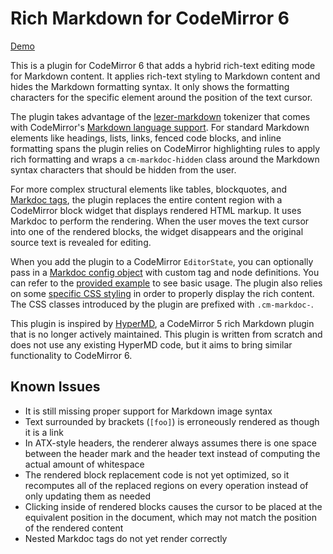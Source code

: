 # Rich Markdown for CodeMirror 6

[Demo](https://markdoc-hybrid-editor.netlify.app)

This is a plugin for CodeMirror 6 that adds a hybrid rich-text editing mode for Markdown content. It applies rich-text styling to Markdown content and hides the Markdown formatting syntax. It only shows the formatting characters for the specific element around the position of the text cursor.

The plugin takes advantage of the [lezer-markdown](https://github.com/lezer-parser/markdown) tokenizer that comes with CodeMirror's [Markdown language support](https://github.com/codemirror/lang-markdown). For standard Markdown elements like headings, lists, links, fenced code blocks, and inline formatting spans the plugin relies on CodeMirror highlighting rules to apply rich formatting and wraps a `cm-markdoc-hidden` class around the Markdown syntax characters that should be hidden from the user.

For more complex structural elements like tables, blockquotes, and [Markdoc tags](http://markdoc.dev/docs/tags), the plugin replaces the entire content region with a CodeMirror block widget that displays rendered HTML markup. It uses Markdoc to perform the rendering. When the user moves the text cursor into one of the rendered blocks, the widget disappears and the original source text is revealed for editing.

When you add the plugin to a CodeMirror `EditorState`, you can optionally pass in a [Markdoc config object](https://markdoc.dev/docs/config) with custom tag and node definitions. You can refer to the [provided example](example/index.ts) to see basic usage. The plugin also relies on some [specific CSS styling](example/style.css) in order to properly display the rich content. The CSS classes introduced by the plugin are prefixed with `.cm-markdoc-`.

This plugin is inspired by [HyperMD](https://github.com/laobubu/HyperMD), a CodeMirror 5 rich Markdown plugin that is no longer actively maintained. This plugin is written from scratch and does not use any existing HyperMD code, but it aims to bring similar functionality to CodeMirror 6.

## Known Issues

* It is still missing proper support for Markdown image syntax
* Text surrounded by brackets (`[foo]`) is erroneously rendered as though it is a link
* In ATX-style headers, the renderer always assumes there is one space between the header mark and the header text instead of computing the actual amount of whitespace
* The rendered block replacement code is not yet optimized, so it recomputes all of the replaced regions on every operation instead of only updating them as needed
* Clicking inside of rendered blocks causes the cursor to be placed at the equivalent position in the document, which may not match the position of the rendered content
* Nested Markdoc tags do not yet render correctly